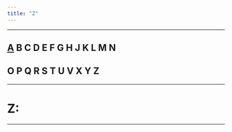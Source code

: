 ```yaml
---
title: "Z"
---
```

___

## [A]() B[]() C[]() D[]() E[]() F[]() G[]() H[]() J[]() K[]() L[]() M[]() N[]() 
## O[]() P[]() Q[]() R[]() S[]() T[]() U[]() V[]() X[]() Y[]() Z[]()

___

# **Z:** 
___
